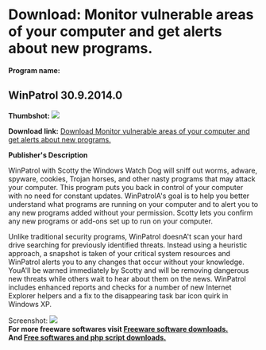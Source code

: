 # Download: Monitor vulnerable areas of your computer and get alerts about new programs.

**Program name:**

## WinPatrol 30.9.2014.0

  
**Thumbshot:** ![](http://www.freewarefiles.com/screenshot/winpatrol_md.gif)   
  
**Download link:** [Download Monitor vulnerable areas of your computer and get alerts about new programs.](http://freesoftwares.boysofts.com/WinPatrol_program_8625.html)  
  


**Publisher's Description**  
  


WinPatrol with Scotty the Windows Watch Dog will sniff out worms, adware, spyware, cookies, Trojan horses, and other nasty programs that may attack your computer. This program puts you back in control of your computer with no need for constant updates. WinPatrolA's goal is to help you better understand what programs are running on your computer and to alert you to any new programs added without your permission. Scotty lets you confirm any new programs or add-ons set up to run on your computer. 

Unlike traditional security programs, WinPatrol doesnA't scan your hard drive searching for previously identified threats. Instead using a heuristic approach, a snapshot is taken of your critical system resources and WinPatrol alerts you to any changes that occur without your knowledge. YouA'll be warned immediately by Scotty and will be removing dangerous new threats while others wait to hear about them on the news. WinPatrol includes enhanced reports and checks for a number of new Internet Explorer helpers and a fix to the disappearing task bar icon quirk in Windows XP. 

  
  
Screenshot: ![](http://www.freewarefiles.com/screenshot/winpatrol.gif)   
**For more freeware softwares visit [Freeware software downloads.](http://freesoftwares.boysofts.com/)**   
**And [Free softwares and php script downloads.](http://www.boysofts.com/)**

